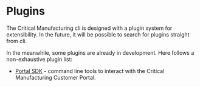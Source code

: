 # Plugins

The Critical Manufacturing cli is designed with a plugin system for extensibility. In the future, it will be possible to search for plugins straight from cli.

In the meanwhile, some plugins are already in development. Here follows a non-exhaustive plugin list:

- [Portal SDK](https://www.npmjs.com/package/@criticalmanufacturing/portal) - command line tools to interact with the Critical Manufacturing Customer Portal.
